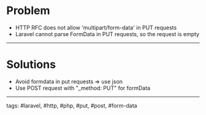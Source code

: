 # Problem

- HTTP RFC does not allow 'multipart/form-data' in PUT requests
- Laravel cannot parse FormData in PUT requests, so the request is empty

---

# Solutions

- Avoid formdata in put requests => use json
- Use POST request with "_method: PUT" for formData

---

tags: #laravel, #http, #php, #put, #post, #form-data